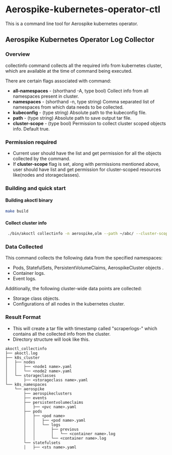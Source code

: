 # Aerospike-kubernetes-operator-ctl

This is a command line tool for Aerospike kubernetes operator.

## Aerospike Kubernetes Operator Log Collector

### Overview

collectinfo command collects all the required info from kubernetes cluster, which are available at the time of command being executed.

There are certain flags associated with command:
* **all-namespaces** - (shorthand -A, type bool) Collect info from all namespaces present in cluster.
* **namespaces** - (shorthand -n, type string) Comma separated list of namespaces from which data needs to be collected.
* **kubeconfig** - (type string) Absolute path to the kubeconfig file.
* **path** - (type string) Absolute path to save output tar file.
* **cluster-scope** - (type bool) Permission to collect cluster scoped objects info. Default true.

### Permission required
* Current user should have the list and get permission for all the objects collected by the command.
* If **cluster-scope** flag is set, along with permissions mentioned above, user should have list and get permission for cluster-scoped resources like(nodes and storageclasses).

### Building and quick start

#### Building akoctl binary
```sh
make build
```

#### Collect cluster info
```sh
 ./bin/akoctl collectinfo -n aerospike,olm --path ~/abc/ --cluster-scope=false
```


### Data Collected

This command collects the following data from the specified namespaces:

* Pods, StatefulSets, PersistentVolumeClaims, AerospikeCluster objects .
* Container logs.
* Event logs.

Additionally, the following cluster-wide data points are collected:
* Storage class objects.
* Configurations of all nodes in the kubernetes cluster.

### Result Format

* This will create a tar file with timestamp called "scraperlogs-<time-stamp>" which contains all the collected info from the cluster.
* Directory structure will look like this.
```shell
akoctl_collectinfo
├── akoctl.log
├── k8s_cluster
│   ├── nodes
│   │   ├── <node1 name>.yaml
│   │   └── <node2 name>.yaml
│   └── storageclasses
│       ├── <storageclass name>.yaml
└── k8s_namespaces
    └── aerospike
        ├── aerospikeclusters
        ├── events
        ├── persistentvolumeclaims
        │   ├── <pvc name>.yaml
        ├── pods
        │   ├── <pod name>
        │   │   ├── <pod name>.yaml
        │   │   └── logs
        │   │       ├── previous
        │   │       │   └── <container name>.log
        │   │       └── <container name>.log
        └── statefulsets
        │   ├── <sts name>.yaml

```
